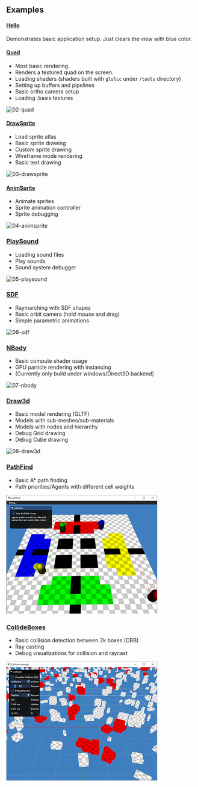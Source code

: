 ## Examples

#### [Hello](01-hello/hello.c)
Demonstrates basic application setup. Just clears the view with blue color.

#### [Quad](02-quad/quad.c)
- Most basic rendering. 
- Renders a textured quad on the screen.
- Loading shaders (shaders built with `glslcc` under `/tools` directory)
- Setting up buffers and pipelines
- Basic ortho camera setup
- Loading .basis textures
  
![02-quad](screenshots/02-quad.png)

#### [DrawSprite](03-drawsprite/drawsprite.c)
- Load sprite atlas
- Basic sprite drawing
- Custom sprite drawing
- Wireframe mode rendering
- Basic text drawing

![03-drawsprite](screenshots/03-drawsprite.png)

#### [AnimSprite](04-animsprite/animsprite.c)
- Animate sprites
- Sprite animation controller
- Sprite debugging
  
![04-animsprite](screenshots/04-animsprite.png)

### [PlaySound](05-playsound/playsound.c)
- Loading sound files
- Play sounds
- Sound system debugger

![05-playsound](screenshots/05-playsound.png)

### [SDF](06-sdf/sdf.c)
- Raymarching with SDF shapes
- Basic orbit camera (hold mouse and drag)
- Simple parametric animations

![06-sdf](screenshots/06-sdf.png)

### [NBody](07-nbody/nbody.c)
- Basic compute shader usage
- GPU particle rendering with instancing 
- (Currently only build under windows/Direct3D backend)

![07-nbody](screenshots/07-nbody.png)


### [Draw3d](08-draw3d/draw3d.c)
- Basic model rendering (GLTF)
- Models with sub-meshes/sub-materials
- Models with nodes and hierarchy
- Debug Grid drawing
- Debug Cube drawing

![08-draw3d](screenshots/08-draw3d.png)

### [PathFind](09-pathfind/pathfind.c)
- Basic A* path finding 
- Path priorities/Agents with different cell weights

![09-pathfind](screenshots/09-pathfind.png)

### [CollideBoxes](10-collideboxes/collideboxes.c)
- Basic collision detection between 2k boxes (OBB)
- Ray casting 
- Debug visualizations for collision and raycast

![10-collideboxes](screenshots/10-collideboxes.png)